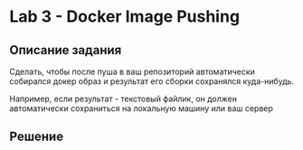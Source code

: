 # Lab 3 - Docker Image Pushing

## Описание задания

Сделать, чтобы после пуша в ваш репозиторий автоматически собирался докер образ и результат его сборки сохранялся куда-нибудь. 

Например, если результат - текстовый файлик, он должен автоматически сохраниться на локальную машину или ваш сервер

## Решение

